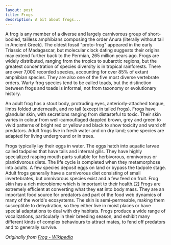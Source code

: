 ```yaml
---
layout: post
title: Frogs
description: A bit about frogs...
---
```


A frog is any member of a diverse and largely carnivorous group of short-bodied, tailless amphibians composing the order Anura (literally without tail in Ancient Greek). The oldest fossil "proto-frog" appeared in the early Triassic of Madagascar, but molecular clock dating suggests their origins may extend further back to the Permian, 265 million years ago. Frogs are widely distributed, ranging from the tropics to subarctic regions, but the greatest concentration of species diversity is in tropical rainforests. There are over 7,000 recorded species, accounting for over 85% of extant amphibian species. They are also one of the five most diverse vertebrate orders. Warty frog species tend to be called toads, but the distinction between frogs and toads is informal, not from taxonomy or evolutionary history.

An adult frog has a stout body, protruding eyes, anteriorly-attached tongue, limbs folded underneath, and no tail (except in tailed frogs). Frogs have glandular skin, with secretions ranging from distasteful to toxic. Their skin varies in colour from well-camouflaged dappled brown, grey and green to vivid patterns of bright red or yellow and black to show toxicity and ward off predators. Adult frogs live in fresh water and on dry land; some species are adapted for living underground or in trees.

Frogs typically lay their eggs in water. The eggs hatch into aquatic larvae called tadpoles that have tails and internal gills. They have highly specialized rasping mouth parts suitable for herbivorous, omnivorous or planktivorous diets. The life cycle is completed when they metamorphose into adults. A few species deposit eggs on land or bypass the tadpole stage. Adult frogs generally have a carnivorous diet consisting of small invertebrates, but omnivorous species exist and a few feed on fruit. Frog skin has a rich microbiome which is important to their health.[2] Frogs are extremely efficient at converting what they eat into body mass. They are an important food source for predators and part of the food web dynamics of many of the world's ecosystems. The skin is semi-permeable, making them susceptible to dehydration, so they either live in moist places or have special adaptations to deal with dry habitats. Frogs produce a wide range of vocalizations, particularly in their breeding season, and exhibit many different kinds of complex behaviours to attract mates, to fend off predators and to generally survive.

_Originally from [Frog - Wikipedia](https://en.wikipedia.org/wiki/Frog)_
